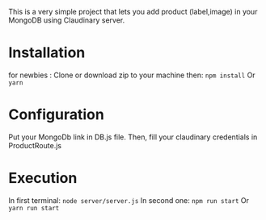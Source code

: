 This is a very simple project that lets you add product (label,image) in your MongoDB using Claudinary server. 
 
# Installation

for newbies : Clone or download zip to your machine then:
`npm install` 
Or `yarn`

# Configuration 

Put your MongoDb link in DB.js file. 
Then, fill your claudinary credentials in ProductRoute.js


# Execution 

In first terminal:
`node server/server.js`
In second one:
`npm run start` 
Or `yarn run start` 



